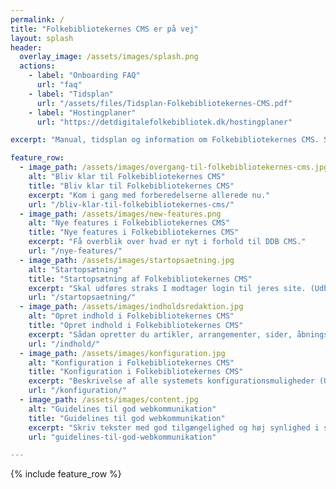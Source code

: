 ```yaml
---
permalink: /
title: "Folkebibliotekernes CMS er på vej"
layout: splash
header:
  overlay_image: /assets/images/splash.png
  actions:
    - label: "Onboarding FAQ"
      url: "faq"
    - label: "Tidsplan"
      url: "/assets/files/Tidsplan-Folkebibliotekernes-CMS.pdf"
    - label: "Hostingplaner"
      url: "https://detdigitalefolkebibliotek.dk/hostingplaner"

excerpt: "Manual, tidsplan og information om Folkebibliotekernes CMS. Sitets vedligeholdes af DDF og udbygges løbende."

feature_row:
  - image_path: /assets/images/overgang-til-folkebibliotekernes-cms.jpg
    alt: "Bliv klar til Folkebibliotekernes CMS"
    title: "Bliv klar til Folkebibliotekernes CMS"
    excerpt: "Kom i gang med forberedelserne allerede nu."
    url: "/bliv-klar-til-folkebibliotekernes-cms/"
  - image_path: /assets/images/new-features.png
    alt: "Nye features i Folkebibliotekernes CMS"
    title: "Nye features i Folkebibliotekernes CMS"
    excerpt: "Få overblik over hvad er nyt i forhold til DDB CMS."
    url: "/nye-features/"
  - image_path: /assets/images/startopsaetning.jpg
    alt: "Startopsætning"
    title: "Startopsætning af Folkebibliotekernes CMS"
    excerpt: "Skal udføres straks I modtager login til jeres site. (Udbygges løbende)"
    url: "/startopsaetning/"
  - image_path: /assets/images/indholdsredaktion.jpg
    alt: "Opret indhold i Folkebibliotekernes CMS"
    title: "Opret indhold i Folkebibliotekernes CMS"
    excerpt: "Sådan opretter du artikler, arrangementer, sider, åbningstider mv. (Udbygges løbende)"
    url: "/indhold/"
  - image_path: /assets/images/konfiguration.jpg
    alt: "Konfiguration i Folkebibliotekernes CMS"
    title: "Konfiguration i Folkebibliotekernes CMS"
    excerpt: "Beskrivelse af alle systemets konfigurationsmuligheder (Udbygges løbende)"
    url: "/konfiguration/"
  - image_path: /assets/images/content.jpg
    alt: "Guidelines til god webkommunikation"
    title: "Guidelines til god webkommunikation"
    excerpt: "Skriv tekster med god tilgængelighed og høj synlighed i søgemaskiner."
    url: "guidelines-til-god-webkommunikation"

---
```


{% include feature_row %}




